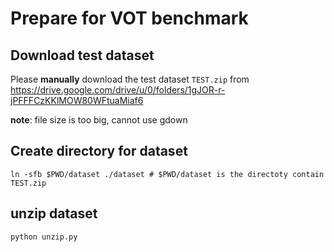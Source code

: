 # Prepare for VOT benchmark

## Download test dataset

Please **manually** download the test dataset `TEST.zip` from https://drive.google.com/drive/u/0/folders/1gJOR-r-jPFFFCzKKlMOW80WFtuaMiaf6

**note**: file size is too big, cannot use gdown

## Create directory for dataset

````shell
ln -sfb $PWD/dataset ./dataset # $PWD/dataset is the directoty contain TEST.zip
````

## unzip dataset

````shell
python unzip.py
````

